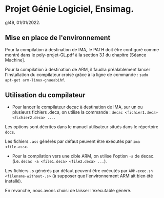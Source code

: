 # Projet Génie Logiciel, Ensimag.
gl49, 01/01/2022.

## Mise en place de l'environnement

Pour la compilation à destination de IMA, le PATH doit être configuré
comme montré dans le poly-projet-GL.pdf à la section 3.1 du chapitre
[Séance Machine].

Pour la compilation à destination de ARM, il faudra préalablement lancer
l'installation du compilateur croisé grâce à la ligne de commande :
```sudo apt-get arm-linux-gnueabihf```.

## Utilisation du compilateur

- Pour lancer le compilateur decac à destination de IMA, sur un ou plusieurs fichiers .deca,
on utilise la commande :
```decac <fichier1.deca> <fichier2.deca> ...```.

Les options sont décrites dans le manuel utilisateur situés dans le
répertoire ```docs```.

Les fichiers ```.ass``` générés par défaut peuvent être exécutés par
```ima <file.ass>```.

- Pour la compilation vers une cible ARM, on utilise l'option ```-a```
de decac. (i.e. ```decac -a <file1.deca> <file2.deca> ...```).

Les fichiers ```.s``` générés par défaut peuvent être exécutés par
```ARM-exec.sh <filename-without-.s>``` (à supposer que l'environnement ARM ait bien été installé).

En revanche, nous avons choisi de laisser l'exécutable généré.
